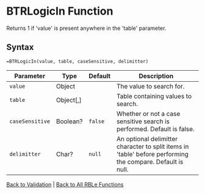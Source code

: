 # BTRLogicIn Function

Returns 1 if 'value' is present anywhere in the 'table' parameter.

## Syntax

```excel
=BTRLogicIn(value, table, caseSensitive, delimitter)
```

Parameter | Type | Default | Description
---|---|---|---
`value` | Object |  | The value to search for.
`table` | Object[,] |  | Table containing values to search.
`caseSensitive` | Boolean? | `false` | Whether or not a case sensitive search is performed. Default is false.
`delimitter` | Char? | `null` | An optional delimitter character to split items in 'table' before performing the compare.  Default is null.

[Back to Validation](RBLeValidation.md) | [Back to All RBLe Functions](RBLe.md#function-documentation)
